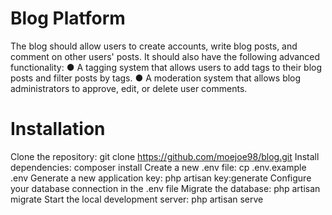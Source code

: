 # Blog Platform
The blog should allow users to create accounts, write blog posts, and comment on other users' posts. It should also have the following advanced functionality:
●	A tagging system that allows users to add tags to their blog posts and filter posts by tags.
●	A moderation system that allows blog administrators to approve, edit, or delete user comments.


# Installation
Clone the repository: git clone https://github.com/moejoe98/blog.git
Install dependencies: composer install
Create a new .env file: cp .env.example .env
Generate a new application key: php artisan key:generate
Configure your database connection in the .env file
Migrate the database: php artisan migrate
Start the local development server: php artisan serve

